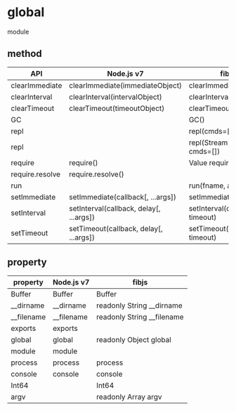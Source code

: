 # global

module

## method

|       API       |               Node.js v7                |            fibjs               |
|-----------------|-----------------------------------------|--------------------------------|
| clearImmediate  | clearImmediate(immediateObject)         | clearImmediate(t)              |
| clearInterval   | clearInterval(intervalObject)           | clearInterval(t)               |
| clearTimeout    | clearTimeout(timeoutObject)             | clearTimeout(t)                |
| GC              |                                         | GC()                           |
| repl            |                                         | repl(cmds=[])                  |
| repl            |                                         | repl(Stream out, cmds=[])      |
| require         | require()                               | Value require(id)              |
| require.resolve | require.resolve()                       |                                |
| run             |                                         | run(fname, argv=[])            |
| setImmediate    | setImmediate(callback[, ...args])       | setImmediate(callback)         |
| setInterval     | setInterval(callback, delay[, ...args]) | setInterval(callback, timeout) |
| setTimeout      | setTimeout(callback, delay[, ...args])  | setTimeout(callback, timeout)  |

## property

| property  | Node.js v7 |           fibjs            |
|-----------|----------- |----------------------------|
|Buffer     | Buffer     | Buffer                     |
|__dirname  | __dirname  | readonly String __dirname  |
|__filename | __filename | readonly String __filename |
|exports    | exports    |                            |
|global     | global     | readonly Object global     |
|module     | module     |                            |
|process    | process    | process                    |
|console    | console    | console                    |
|Int64      |            | Int64                      |
|argv       |            | readonly Array 	argv      |
